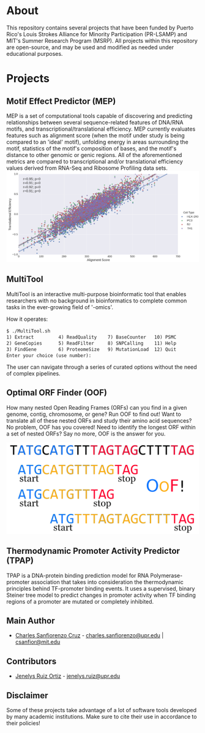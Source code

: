 # About
This repository contains several projects that have been funded by Puerto Rico's Louis Strokes Alliance for Minority Participation (PR-LSAMP) and MIT's Summer Research Program (MSRP). All projects within this repository are open-source, and may be used and modified as needed under educational purposes.


# Projects

## Motif Effect Predictor (MEP)
MEP is a set of computational tools capable of discovering and predicting relationships between several sequence-related features of DNA/RNA motifs, and transcriptional/translational efficiency. MEP currently evaluates features such as alignment score (when the motif under study is being compared to an 'ideal' motif), unfolding energy in areas surrounding the motif, statistics of the motif's composition of bases, and the motif's distance to other genomic or genic regions. All of the aforementioned metrics are compared to transcriptional and/or translational efficiency values derived from RNA-Seq and Ribosome Profiling data sets.
![](https://github.com/CharlesSanfiorenzo/Bioinformatics/blob/master/MEP/doc/images/RiboBind.png?raw=true)

## MultiTool
MultiTool is an interactive multi-purpose bioinformatic tool that enables researchers with no background in bioinformatics to complete common tasks in the ever-growing field of '-omics'.

How it operates:

    $ ./MultiTool.sh 
    1) Extract         4) ReadQuality    7) BaseCounter   10) PSMC
    2) GeneCopies      5) ReadFilter     8) SNPCalling    11) Help
    3) FindGene        6) ProteomeSize   9) MutationLoad  12) Quit
    Enter your choice (use number):
The user can navigate through a series of curated options without the need of complex pipelines.

## Optimal ORF Finder (OOF)
How many nested Open Reading Frames (ORFs) can you find in a given genome, contig, chromosome, or gene? Run OOF to find out! Want to translate all of these nested ORFs and study their amino acid sequences? No problem, OOF has you covered! Need to identify the longest ORF within a set of nested ORFs? Say no more, OOF is the answer for you. 
<p align="center">
    <img width="550" alt="portfolio_view" src="https://github.com/CharlesSanfiorenzo/Bioinformatics/blob/master/OOF/doc/OOF.png">
</p>
    
## Thermodynamic Promoter Activity Predictor (TPAP) 
TPAP is a DNA-protein binding prediction model for RNA Polymerase-promoter association that takes into consideration the thermodynamic principles behind TF-promoter binding events. It uses a supervised, binary Steiner tree model to predict changes in promoter activity when TF binding regions of a promoter are mutated or completely inhibited. 

## Main Author
- [Charles Sanfiorenzo Cruz](https://github.com/CharlesSanfiorenzo) - charles.sanfiorenzo@upr.edu | csanfior@mit.edu


## Contributors
- [Jenelys Ruiz Ortiz]() - jenelys.ruiz@upr.edu

## Disclaimer
Some of these projects take advantage of a lot of software tools developed by many academic institutions. Make sure to cite their use in accordance to their policies!
